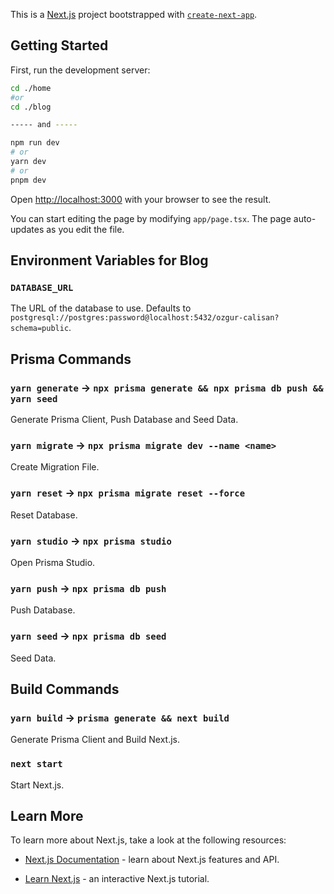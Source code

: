 This is a [Next.js](https://nextjs.org/) project bootstrapped with [`create-next-app`](https://github.com/vercel/next.js/tree/canary/packages/create-next-app).

## Getting Started

First, run the development server:

```bash
cd ./home 
#or
cd ./blog

----- and -----

npm run dev
# or
yarn dev
# or
pnpm dev
```

Open [http://localhost:3000](http://localhost:3000) with your browser to see the result.

You can start editing the page by modifying `app/page.tsx`. The page auto-updates as you edit the file.

## Environment Variables for Blog

### `DATABASE_URL`

The URL of the database to use. Defaults to `postgresql://postgres:password@localhost:5432/ozgur-calisan?schema=public`.

## Prisma Commands

### `yarn generate` -> `npx prisma generate && npx prisma db push && yarn seed`

Generate Prisma Client, Push Database and Seed Data.

### `yarn migrate` -> `npx prisma migrate dev --name <name>`

Create Migration File.

### `yarn reset` -> `npx prisma migrate reset --force`

Reset Database.

### `yarn studio` -> `npx prisma studio`

Open Prisma Studio.

### `yarn push` -> `npx prisma db push`

Push Database.

### `yarn seed` -> `npx prisma db seed`

Seed Data.

## Build Commands

### `yarn build` -> `prisma generate && next build`

Generate Prisma Client and Build Next.js.

### `next start`

Start Next.js.

## Learn More

To learn more about Next.js, take a look at the following resources:

- [Next.js Documentation](https://nextjs.org/docs) - learn about Next.js features and API.

- [Learn Next.js](https://nextjs.org/learn) - an interactive Next.js tutorial.